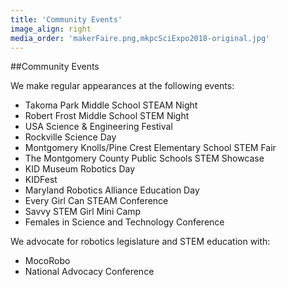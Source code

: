 ```yaml
---
title: 'Community Events'
image_align: right
media_order: 'makerFaire.png,mkpcSciExpo2018-original.jpg'
---
```


##Community Events

We make regular appearances at the following events:  
* Takoma Park Middle School STEAM Night
* Robert Frost Middle School STEM Night
* USA Science & Engineering Festival
* Rockville Science Day
* Montgomery Knolls/Pine Crest Elementary School STEM Fair
* The Montgomery County Public Schools STEM Showcase
* KID Museum Robotics Day
* KIDFest
* Maryland Robotics Alliance Education Day
* Every Girl Can STEAM Conference
* Savvy STEM Girl Mini Camp
* Females in Science and Technology Conference  

We advocate for robotics legislature and STEM education with:  
* MocoRobo
* National Advocacy Conference